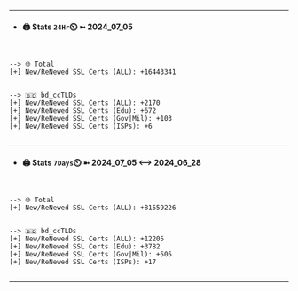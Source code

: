 

---
- #### 🖨️ **Stats** `24Hr`⏲️ ➼ 2024_07_05
```console


--> 🌐 Total
[+] New/ReNewed SSL Certs (ALL): +16443341


--> 🇧🇩 bd_ccTLDs
[+] New/ReNewed SSL Certs (ALL): +2170
[+] New/ReNewed SSL Certs (Edu): +672
[+] New/ReNewed SSL Certs (Gov|Mil): +103
[+] New/ReNewed SSL Certs (ISPs): +6


```

---
- #### 🖨️ **Stats** `7Days`⏲️ ➼ 2024_07_05 <--> 2024_06_28
```console


--> 🌐 Total
[+] New/ReNewed SSL Certs (ALL): +81559226


--> 🇧🇩 bd_ccTLDs
[+] New/ReNewed SSL Certs (ALL): +12205
[+] New/ReNewed SSL Certs (Edu): +3782
[+] New/ReNewed SSL Certs (Gov|Mil): +505
[+] New/ReNewed SSL Certs (ISPs): +17


```

---

